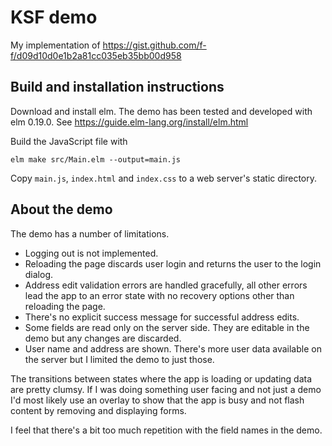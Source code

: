 # KSF demo

My implementation of
https://gist.github.com/f-f/d09d10d0e1b2a81cc035eb35bb00d958

## Build and installation instructions

Download and install elm.  The demo has been tested and developed with
elm 0.19.0.  See https://guide.elm-lang.org/install/elm.html

Build the JavaScript file with
```
elm make src/Main.elm --output=main.js
```

Copy `main.js`, `index.html` and `index.css` to a web server's static
directory.

## About the demo

The demo has a number of limitations.

* Logging out is not implemented.
* Reloading the page discards user login and returns the user to the
  login dialog.
* Address edit validation errors are handled gracefully, all other
  errors lead the app to an error state with no recovery options other
  than reloading the page.
* There's no explicit success message for successful address edits.
* Some fields are read only on the server side. They are editable in
  the demo but any changes are discarded.
* User name and address are shown. There's more user data available on
  the server but I limited the demo to just those.

The transitions between states where the app is loading or updating
data are pretty clumsy. If I was doing something user facing and not
just a demo I'd most likely use an overlay to show that the app is
busy and not flash content by removing and displaying forms.

I feel that there's a bit too much repetition with the field names in
the demo.
